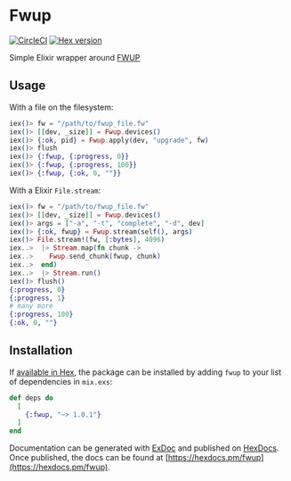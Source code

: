 # Fwup

[![CircleCI](https://circleci.com/gh/ConnorRigby/elixir-fwup.svg?style=svg)](https://circleci.com/gh/ConnorRigby/elixir-fwup)
[![Hex version](https://img.shields.io/hexpm/v/fwup.svg "Hex version")](https://hex.pm/packages/fwup)

Simple Elixir wrapper around [FWUP](https://github.com/fhunleth/fwup)

## Usage

With a file on the filesystem:

```elixir
iex()> fw = "/path/to/fwup_file.fw"
iex()> [[dev, _size]] = Fwup.devices()
iex()> {:ok, pid} = Fwup.apply(dev, "upgrade", fw)
iex()> flush
iex()> {:fwup, {:progress, 0}}
iex()> {:fwup, {:progress, 100}}
iex()> {:fwup, {:ok, 0, ""}}
```

With a Elixir `File.stream`:

```elixir
iex()> fw = "/path/to/fwup_file.fw"
iex()> [[dev, _size]] = Fwup.devices()
iex()> args = ["-a", "-t", "complete", "-d", dev]
iex()> {:ok, fwup} = Fwup.stream(self(), args)
iex()> File.stream!(fw, [:bytes], 4096)
iex..>  |> Stream.map(fn chunk ->
iex..>    Fwup.send_chunk(fwup, chunk)
iex..>  end)
iex..>  |> Stream.run()
iex()> flush()
{:progress, 0}
{:progress, 1}
# many more
{:progress, 100}
{:ok, 0, ""}
```

## Installation

If [available in Hex](https://hex.pm/docs/publish), the package can be installed
by adding `fwup` to your list of dependencies in `mix.exs`:

```elixir
def deps do
  [
    {:fwup, "~> 1.0.1"}
  ]
end
```

Documentation can be generated with [ExDoc](https://github.com/elixir-lang/ex_doc)
and published on [HexDocs](https://hexdocs.pm). Once published, the docs can
be found at [https://hexdocs.pm/fwup](https://hexdocs.pm/fwup).
